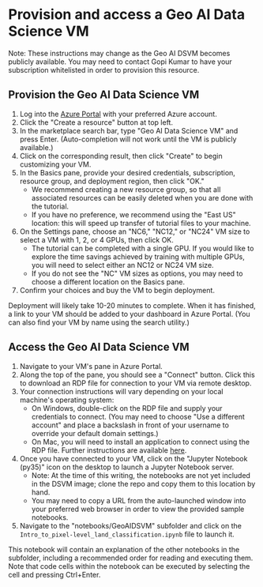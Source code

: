 # Provision and access a Geo AI Data Science VM

Note: These instructions may change as the Geo AI DSVM becomes publicly available. You may need to contact Gopi Kumar to have your subscription whitelisted in order to provision this resource.

## Provision the Geo AI Data Science VM

1. Log into the [Azure Portal](https://portal.azure.com) with your preferred Azure account.
1. Click the "Create a resource" button at top left.
1. In the marketplace search bar, type "Geo AI Data Science VM" and press Enter. (Auto-completion will not work until the VM is publicly available.)
1. Click on the corresponding result, then click "Create" to begin customizing your VM.
1. In the Basics pane, provide your desired credentials, subscription, resource group, and deployment region, then click "OK."
    - We recommend creating a new resource group, so that all associated resources can be easily deleted when you are done with the tutorial.
    - If you have no preference, we recommend using the "East US" location: this will speed up transfer of tutorial files to your machine.
1. On the Settings pane, choose an "NC6," "NC12," or "NC24" VM size to select a VM with 1, 2, or 4 GPUs, then click OK.
    - The tutorial can be completed with a single GPU. If you would like to explore the time savings achieved by training with multiple GPUs, you will need to select either an NC12 or NC24 VM size.
    - If you do not see the "NC" VM sizes as options, you may need to choose a different location on the Basics pane.
1. Confirm your choices and buy the VM to begin deployment.

Deployment will likely take 10-20 minutes to complete. When it has finished, a link to your VM should be added to your dashboard in Azure Portal. (You can also find your VM by name using the search utility.)

## Access the Geo AI Data Science VM

1. Navigate to your VM's pane in Azure Portal.
1. Along the top of the pane, you should see a "Connect" button. Click this to download an RDP file for connection to your VM via remote desktop.
1. Your connection instructions will vary depending on your local machine's operating system:
    - On Windows, double-click on the RDP file and supply your credentials to connect. (You may need to choose "Use a different account" and place a backslash in front of your username to override your default domain settings.)
    - On Mac, you will need to install an application to connect using the RDP file. Further instructions are available [here](https://docs.microsoft.com/en-us/windows-server/remote/remote-desktop-services/clients/remote-desktop-mac).
1. Once you have connected to your VM, click on the "Jupyter Notebook (py35)" icon on the desktop to launch a Jupyter Notebook server. 
    - Note: At the time of this writing, the notebooks are not yet included in the DSVM image; clone the repo and copy them to this location by hand.
    - You may need to copy a URL from the auto-launched window into your preferred web browser in order to view the provided sample notebooks.
1. Navigate to the "notebooks/GeoAIDSVM" subfolder and click on the `Intro_to_pixel-level_land_classification.ipynb` file to launch it.

This notebook will contain an explanation of the other notebooks in the subfolder, including a recommended order for reading and executing them. Note that code cells within the notebook can be executed by selecting the cell and pressing Ctrl+Enter.
